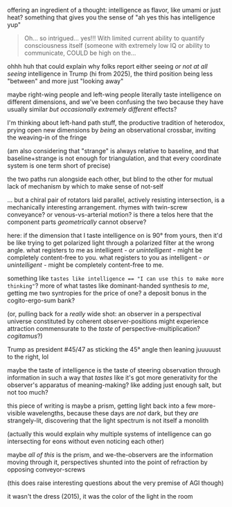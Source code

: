 offering an ingredient of a thought: intelligence as flavor, like umami or just heat? something that gives you the sense of "ah yes this has intelligence yup"

> Oh... so intrigued... yes!!!  With limited current ability to quantify consciousness itself (someone with extremely low IQ or ability to communicate, COULD be high on the...

ohhh huh that could explain why folks report either seeing *or not at all seeing* intelligence in Trump (hi from 2025), the third position being less "between" and more just "looking away"

maybe right-wing people and left-wing people literally taste intelligence on different dimensions, and we've been confusing the two because they have usually similar *but occasionally extremely different* effects?

I'm thinking about left-hand path stuff, the productive tradition of heterodox, prying open new dimensions by *being* an observational crossbar, inviting the weaving-in of the fringe

(am also considering that "strange" is always relative to baseline, and that baseline+strange is not enough for triangulation, and that every coordinate system is one term short of precise)

the two paths run alongside each other, but blind to the other for mutual lack of mechanism by which to make sense of not-self

... but a chiral pair of rotators laid parallel, actively resisting intersection, is a mechanically interesting arrangement. rhymes with twin-screw conveyance? or venous-vs-arterial motion? is there a telos here that the component parts *geometrically* cannot observe?

here: if the dimension that I taste intelligence on is 90° from yours, then it'd be like trying to get polarized light through a polarized filter at the wrong angle. what registers to me as intelligent - *or unintelligent* - might be completely content-free to you. what registers to you as intelligent - *or unintelligent* - might be completely content-free to me.

something like `tastes like intelligence == "I can use this to make more thinking"`? more of what tastes like dominant-handed synthesis *to me*, getting me two syntropies for the price of one? a deposit bonus in the cogito-ergo-sum bank?

(or, pulling back for a *really* wide shot: an observer in a perspectival universe constituted by coherent observer-positions might experience attraction commensurate to the *taste* of perspective-multiplication? *cogitamus*?)

Trump as president #45/47 as sticking the 45° angle then leaning juuuuust to the right, lol

maybe the taste of intelligence is the taste of steering observation through information in such a way that *tastes* like it's got more generativity for the observer's apparatus of meaning-making? like adding just enough salt, but not too much?

this piece of writing is maybe a prism, getting light back into a few more-visible wavelengths, because these days are *not* dark, but they *are* strangely-lit, discovering that the light spectrum is not itself a monolith

(actually this would explain why multiple systems of intelligence can go intersecting for eons without even noticing each other)

maybe *all of this* is the prism, and we-the-observers are the information moving through it, perspectives shunted into the point of refraction by opposing conveyor-screws

(this does raise interesting questions about the very premise of AGI though)

it wasn't the dress (2015), it was the color of the light in the room
